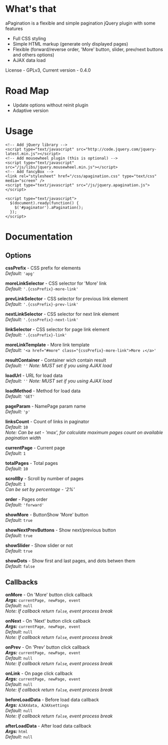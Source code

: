 What's that
===============
aPagination is a flexible and simple pagination jQuery plugin with some features
* Full CSS styling
* Simple HTML markup (generate only displayed pages)
* Flexible (forward/reverse order, 'More' button, slider, prev/next buttons and others options)
* AJAX data load

License - GPLv3, Current version - 0.4.0

Road Map
===============
* Update options without reinit plugin
* Adaptive version

Usage
===============

    <!-- Add jQuery library -->
    <script type="text/javascript" src="http://code.jquery.com/jquery-latest.min.js"></script>
    <!-- Add mousewheel plugin (this is optional) -->
    <script type="text/javascript" src="/js/libs/jquery.mousewheel.min.js"></script>
    <!-- Add fancyBox -->
    <link rel="stylesheet" href="/css/apagination.css" type="text/css" media="screen" />
    <script type="text/javascript" src="/js/jquery.apagination.js"></script>
    
    <script type="text/javascript">
      $(document).ready(function() {
        $('#paginator').aPagination();
      });
    </script>

Documentation
===============
Options
---------------

**cssPrefix** - CSS prefix for elements  
*Default:* `'apg'`

**moreLinkSelector** - CSS selector for 'More' link  
*Default:* `'.{cssPrefix}-more-link'`

**prevLinkSelector** - CSS selector for previous link element  
*Default:* `'.{cssPrefix}-prev-link'`

**nextLinkSelector** - CSS selector for next link element  
*Default:* `'.{cssPrefix}-next-link'`

**linkSelector** - CSS selector for page link element  
*Default:* `'.{cssPrefix}-link'`

**moreLinkTemplate** - More link template  
*Default:* `'<a href="#more" class="{cssPrefix}-more-link">More ↓</a>'`

**resultContainer** - Container wich contain result  
*Default:* `''`
*Note: MUST set if you using AJAX load*

**loadUrl** - URL for load data  
*Default:* `''`
*Note: MUST set if you using AJAX load*

**loadMethod** - Method for load data  
*Default:* `'GET'`

**pageParam** - NamePage param name  
*Default:* `'p'`

**linksCount** - Count of links in paginator  
*Default:* `10`  
*Note: Can be set - 'max', for calculate maximum pages count on available pagination width*

**currentPage** - Current page  
*Default:* `1`

**totalPages** - Total pages  
*Default:* `10`

**scrollBy** - Scroll by number of pages  
*Default:* `1`  
*Can be set by percentage - '2%'*

**order** - Pages order  
*Default:* `'forward'`

**showMore** - ButtonShow 'More' button  
*Default:* `true`

**showNextPrevButtons** - Show next/previous button  
*Default:* `true`

**showSlider** - Show slider or not  
*Default:* `true`

**showDots** - Show first and last pages, and dots betwen them  
*Default:* `false`

Callbacks
---------------

**onMore** - On 'More' button click callback  
***Args:*** `currentPage, newPage, event`  
*Default:* `null`  
*Note: If callback return `false`, event process break*

**onNext** - On 'Next' button click callback  
***Args:*** `currentPage, newPage, event`  
*Default:* `null`  
*Note: If callback return `false`, event process break*

**onPrev** - On 'Prev' button click callback  
***Args:*** `currentPage, newPage, event`  
*Default:* `null`  
*Note: If callback return `false`, event process break*

**onLink** - On page click callback  
***Args:*** `currentPage, newPage, event`  
*Default:* `null`  
*Note: If callback return `false`, event process break*

**beforeLoadData** - Before load data callback  
***Args:*** `AJAXdata, AJAXsettings`  
*Default:* `null`  
*Note: If callback return `false`, event process break*

**afterLoadData** - After load data callback  
***Args:*** `html`  
*Default:* `null`
